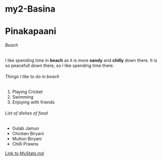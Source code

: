 # my2-Basina
# Pinakapaani
###### Beach
I like spending time in **beach** as it is more **sandy** and **chilly** down there.
It is so peacefull down there, so I like spending time there.

###### Things I like to do in beach

1. Playing Cricket
2. Swimming
3. Enjoying with friends

###### List of dishes of food
* Gulab Jamun
* Chicken Biryani
* Mutton Biryani
* Chilli Prawns

[Link to MyStats.md](https://github.com/Paani143/my2-Basina/blob/main/MyStats.md)

